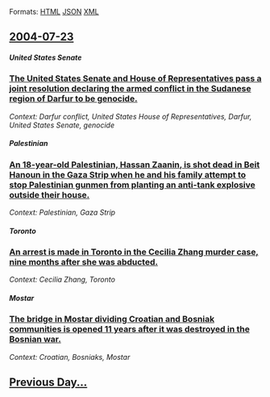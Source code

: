 
Formats: [HTML](2004/07/23/index.html)  [JSON](2004/07/23/index.json)  [XML](2004/07/23/index.xml)  

## [2004-07-23](/news/2004/07/23/index.md)

##### United States Senate
### [ The United States Senate and House of Representatives pass a joint resolution declaring the armed conflict in the Sudanese region of Darfur to be genocide. ](/news/2004/07/23/the-united-states-senate-and-house-of-representatives-pass-a-joint-resolution-declaring-the-armed-conflict-in-the-sudanese-region-of-darfur.md)
_Context: Darfur conflict, United States House of Representatives, Darfur, United States Senate, genocide_

##### Palestinian
### [ An 18-year-old Palestinian, Hassan Zaanin, is shot dead in Beit Hanoun in the Gaza Strip when he and his family attempt to stop Palestinian gunmen from planting an anti-tank explosive outside their house. ](/news/2004/07/23/an-18-year-old-palestinian-hassan-zaanin-is-shot-dead-in-beit-hanoun-in-the-gaza-strip-when-he-and-his-family-attempt-to-stop-palestinian.md)
_Context: Palestinian, Gaza Strip_

##### Toronto
### [ An arrest is made in Toronto in the Cecilia Zhang murder case, nine months after she was abducted. ](/news/2004/07/23/an-arrest-is-made-in-toronto-in-the-cecilia-zhang-murder-case-nine-months-after-she-was-abducted.md)
_Context: Cecilia Zhang, Toronto_

##### Mostar
### [ The bridge in Mostar dividing Croatian and Bosniak communities is opened 11 years after it was destroyed in the Bosnian war. ](/news/2004/07/23/the-bridge-in-mostar-dividing-croatian-and-bosniak-communities-is-opened-11-years-after-it-was-destroyed-in-the-bosnian-war.md)
_Context: Croatian, Bosniaks, Mostar_

## [Previous Day...](/news/2004/07/22/index.md)

